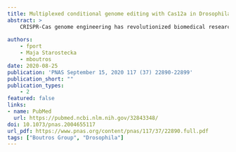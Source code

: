 ```yaml
---
title: Multiplexed conditional genome editing with Cas12a in Drosophila
abstract: >
    CRISPR-Cas genome engineering has revolutionized biomedical research by enabling targeted genome modification with unprecedented ease. In the popular model organism Drosophila melanogaster, gene editing has so far relied exclusively on the prototypical CRISPR nuclease Cas9. Additional CRISPR systems could expand the genomic target space, offer additional modes of regulation, and enable the independent manipulation of genes in different cells of the same animal. Here we describe a platform for efficient Cas12a gene editing in Drosophila. We show that Cas12a from Lachnospiraceae bacterium, but not Acidaminococcus spec., can mediate robust gene editing in vivo. In combination with most CRISPR RNAs (crRNAs), LbCas12a activity is high at 29 °C, but low at 18 °C, enabling modulation of gene editing by temperature. LbCas12a can directly utilize compact crRNA arrays that are substantially easier to construct than Cas9 single-guide RNA arrays, facilitating multiplex genome engineering. Furthermore, we show that conditional expression of LbCas12a is sufficient to mediate tightly controlled gene editing in a variety of tissues, allowing detailed analysis of gene function in a multicellular organism. We also test a variant of LbCas12a with a D156R point mutation and show that it has substantially higher activity and outperforms a state-of-the-art Cas9 system in identifying essential genes. Cas12a gene editing expands the genome-engineering toolbox in Drosophila and will be a powerful method for the functional annotation of the genome. This work also presents a fully genetically encoded Cas12a system in an animal, laying out principles for the development of similar systems in other genetically tractable organisms for multiplexed conditional genome engineering.
    
authors:
    - fport
    - Maja Starostecka
    - mboutros
date: 2020-08-25
publication: 'PNAS September 15, 2020 117 (37) 22890-22899'
publication_short: ""
publication_types:
    - 2
featured: false
links:
- name: PubMed
  url: https://pubmed.ncbi.nlm.nih.gov/32843348/
doi: 10.1073/pnas.2004655117
url_pdf: https://www.pnas.org/content/pnas/117/37/22890.full.pdf
tags: ["Boutros Group", "Drosophila"]
---
```


